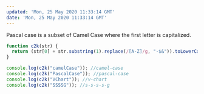 ```yaml
---
updated: 'Mon, 25 May 2020 11:33:14 GMT'
date: 'Mon, 25 May 2020 11:33:14 GMT'
---
```


Pascal case is a subset of Camel Case where the first letter is capitalized.

```js
function c2k(str) {
  return (str[0] + str.substring(1).replace(/[A-Z]/g, "-$&")).toLowerCase();
}

console.log(c2k("camelCase")); //camel-case
console.log(c2k("PascalCase")); //pascal-case
console.log(c2k("VChart")); //v-chart
console.log(c2k("SSSSG")); //s-s-s-s-g
```
